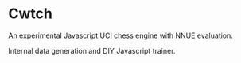 # Cwtch

An experimental Javascript UCI chess engine with NNUE evaluation.

Internal data generation and DIY Javascript trainer.
